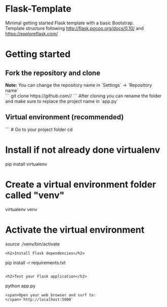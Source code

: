 # Flask-Template
Minimal getting started Flask template with a basic Bootstrap.<br>
Template structure following http://flask.pocoo.org/docs/0.10/ and https://exploreflask.com/

<h1>Getting started</h1>
<h2>Fork the repository and clone</h2>
<b>Note:</b> You can change the repository name in `Settings` -> `Repository name`<br>
```
git clone https://github.com/<username>/<project>
```
After cloning you can rename the folder and make sure to replace the project name in `app.py`
<h2>Virtual environment (<b>recommended</b>)</h2>
```
# Go to your project folder
cd <project>

# Install if not already done virtualenv
pip install virtualenv

# Create a virtual environment folder called "venv"
virtualenv venv

# Activate the virtual environment
source ./venv/bin/activate
```
<h2>Install Flask dependencies</h2>
```
pip install -r requirements.txt
```

<h2>Test your Flask application</h2>
```
python app.py
```
<span>Open your web browser and surf to: </span>`http://localhost:5000`
